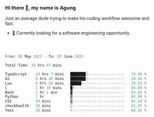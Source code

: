 ### Hi there 👋, my name is Agung
Just an average dude trying to make his coding workflow awesome and fast.

<!--
**agungfir98/agungfir98** is a ✨ _special_ ✨ repository because its `README.md` (this file) appears on your GitHub profile.
-->

- 🔭 Currently looking for a software engineering opportunity
<br/>
<br/>
<!--START_SECTION:waka-->

```rust
From: 08 May 2025 - To: 07 June 2025

Total Time: 33 hrs 47 mins

TypeScript    10 hrs 7 mins   ███████░-----------------   29.96 %
Go            9 hrs 40 mins   ███████>-----------------   28.60 %
Lua           6 hrs 58 mins   █████>-------------------   20.63 %
C             1 hr 39 mins    █>-----------------------   04.89 %
Bash          1 hr 1 min      ▓------------------------   03.02 %
Python        1 hr            ▒------------------------   02.99 %
CSS           49 mins         ▒------------------------   02.43 %
checkhealth   39 mins         ░------------------------   01.97 %
Text          18 mins         >------------------------   00.92 %
```

<!--END_SECTION:waka-->
